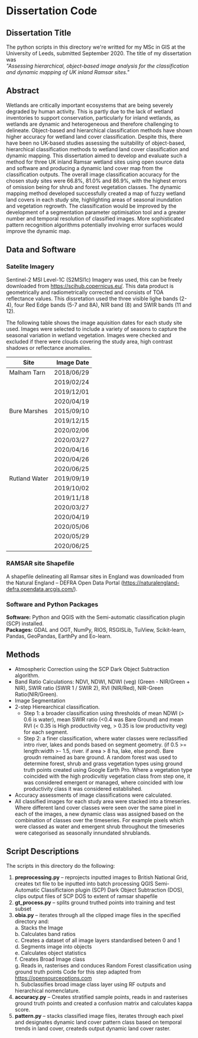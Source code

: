 # Dissertation Code

## Dissertation Title
The python scripts in this directory we're writted for my MSc in GIS at the University of Leeds, submitted September 2020. The title of my dissertation was  
*"Assessing hierarchical, object-based image analysis for the classification and dynamic mapping of UK inland Ramsar sites."*

## Abstract
Wetlands are critically important ecosystems that are being severely degraded by human activity. This is partly due to the lack of wetland inventories to support conservation, particularly for inland wetlands, as wetlands are dynamic and heterogeneous and therefore challenging to delineate. Object-based and hierarchical classification methods have shown higher accuracy for wetland land cover classification. Despite this, there have been no UK-based studies assessing the suitability of object-based, hierarchical classification methods to wetland land cover classification and dynamic mapping. This dissertation aimed to develop and evaluate such a method for three UK inland Ramsar wetland sites using open source data and software and producing a dynamic land cover map from the classification outputs. The overall image classification accuracy for the chosen study sites were 66.8%, 81.0% and 86.9%, with the highest errors of omission being for shrub and forest vegetation classes. The dynamic mapping method developed successfully created a map of fuzzy wetland land covers in each study site, highlighting areas of seasonal inundation and vegetation regrowth. The classification would be improved by the development of a segmentation parameter optimisation tool and a greater number and temporal resolution of classified images. More sophisticated pattern recognition algorithms potentially involving error surfaces would improve the dynamic map.

## Data and Software
### Satelite Imagery
Sentinel-2 MSI Level-1C (S2MSI1c) Imagery was used, this can be freely downloaded from https://scihub.copernicus.eu/. This data product is geometrically and radiometrically corrected and consists of TOA reflectance values. This dissretation used the three visible lighe bands (2-4), four Red Edge bands (5-7 and 8A), NIR band (8) and SWIR bands (11 and 12).

The following table shows the image aquisition dates for each study site used. Images were selected to include a variety of seasons to capture the seasonal variation in wetland vegetation. Images were checked and excluded if there were clouds covering the study area, high contrast shadows or reflectance anomalies.

| Site        |Image Date   |  
|------------ |------------:|  
| Malham Tarn	| 2018/06/29  |   
| 	          | 2019/02/24  |   
|             | 2019/12/01  |   
|             | 2020/04/19  |   
| Bure Marshes| 2015/09/10  |   
| 	          | 2019/12/15  |   
| 	          | 2020/02/06  |   
| 	          | 2020/03/27  |   
| 	          | 2020/04/16  |   
| 	          | 2020/04/26  |   
| 	          | 2020/06/25  |   
| Rutland Water| 	2019/09/19|   
| 	          | 2019/10/02  |   
| 	          | 2019/11/18  |   
| 	          | 2020/03/27  |   
|           	| 2020/04/19  |   
|           	| 2020/05/06  |   
| 	          | 2020/05/29  |   
|           	| 2020/06/25  |   

### RAMSAR site Shapefile
A shapefile delineating all Ramsar sites in England was downloaded from the Natural England – DEFRA Open Data Portal (https://naturalengland-defra.opendata.arcgis.com/). 

### Software and Python Packages
**Software:** Python and QGIS with the Semi-automatic classification plugin (SCP) installed.  
**Packages:** GDAL and OGT, NumPy, RIOS, RSGISLib, TuiView, Scikit-learn, Pandas, GeoPandas, EarthPy and Eo-learn.

## Methods
* Atmospheric Correction using the SCP Dark Object Subtraction algorithm.  
* Band Ratio Calculations: NDVI, NDWI, NDWI (veg) (Green - NIR/Green + NIR), SWIR ratio (SWIR 1 / SWIR 2), RVI (NIR/Red), NIR-Green Ratio(NIR/Green).  
* Image Segmentation   
* 2-step Hierearchical classification.  
  * Step 1: a broader classification using thresholds of mean NDWI (> 0.6 is water), mean SWIR ratio (<0.4 was Bare Ground) and mean RVI (< 0.35 is High productivity veg, > 0.35 is low productivity veg) for each segment.  
  * Step 2: a finer classification, where water classes were reclassified intro river, lakes and ponds based on segment geometry. (if 0.5 >= length:width >- 1.5, river. if area > 8 ha, lake, else pond). Bare groudn remained as bare ground. A random forest was used to determine forest, shrub and grass vegetation types using ground truth points created using Google Earth Pro. Where a vegetation type coincided with the high prodicvitiy vegetation class from step one, it was considered emergent or managed, where coincided with low productivity class it was considered established.  
* Accuracy assessments of image classifications were calculated.  
* All classified images for each study area were stacked into a timeseries. Where different land cover classes were seen over the same pixel in each of the images, a new dynamic class was assigned based on the combination of classes over the timeseries. For example pixels which were classed as water and emergent shrub throughout the timeseries were categorised as seasonally innundated shrublands.  

## Script Descriptions
The scripts in this directory do the following:
1. **preprocessing.py** – reprojects inputted images to British National Grid, creates txt file to be inputted into batch processing QGIS Semi-Automatic Classifictaion plugin (SCP) Dark Object Subtraction (DOS), clips output files of SCP DOS to extent of ramsar shapefile
2. **gt_process.py** – splits ground truthed points into training and test subset
3. **obia.py** – iterates through all the clipped image files in the specified directory and:  
  a. Stacks the Image  
  b. Calculates band ratios  
  c. Creates a dataset of all image layers standardised beteen 0 and 1  
  d. Segments image into objects  
  e. Calculates object statistics  
  f. Creates Broad Image class  
  g. Reads in, rasterises and conduces Random Forest classification using ground truth points Code for this step adapted from https://opensourceoptions.com  
  h. Subclassifies broad image class layer using RF outputs and hierarchical nomenclature.  
4. **accuracy.py** – Creates stratified sample points, reads in and rasterises ground truth points and created a confusion matrix and calculates kappa score.
5. **pattern.py** – stacks classified image files, iterates through each pixel and designates dynamic land cover pattern class based on temporal trends in land cover, createds output dynamic land cover raster.



